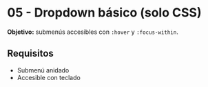 # 05 - Dropdown básico (solo CSS)

**Objetivo:** submenús accesibles con `:hover` y `:focus-within`.

## Requisitos
- Submenú anidado
- Accesible con teclado
